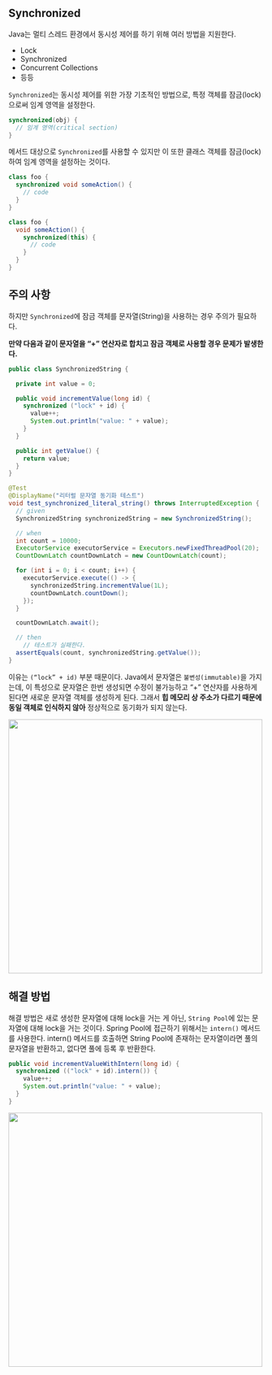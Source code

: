 ## Synchronized

Java는 멀티 스레드 환경에서 동시성 제어를 하기 위해 여러 방법을 지원한다.

- Lock
- Synchronized
- Concurrent Collections
- 등등

`Synchronized`는 동시성 제어를 위한 가장 기초적인 방법으로, 특정 객체를 잠금(lock)으로써 임계 영역을 설정한다.

```java
synchronized(obj) {
  // 임계 영역(critical section)
}
```

메서드 대상으로 `Synchronized`를 사용할 수 있지만 이 또한 클래스 객체를 잠금(lock) 하여 임계 영역을 설정하는 것이다.

```java
class foo {
  synchronized void someAction() {
    // code
  }
}

class foo {
  void someAction() {
    synchronized(this) {
      // code
    }
  }
}
```

## 주의 사항

하지만 `Synchronized`에 잠금 객체를 문자열(String)을 사용하는 경우 주의가 필요하다. 

**만약 다음과 같이 문자열을 “+” 연산자로 합치고 잠금 객체로 사용할 경우 문제가 발생한다.**

```java
public class SynchronizedString {

  private int value = 0;

  public void incrementValue(long id) {
    synchronized ("lock" + id) {
      value++;
      System.out.println("value: " + value);
    }
  }

  public int getValue() {
    return value;
  }
}

@Test
@DisplayName("리터럴 문자열 동기화 테스트")
void test_synchronized_literal_string() throws InterruptedException {
  // given
  SynchronizedString synchronizedString = new SynchronizedString();

  // when
  int count = 10000;
  ExecutorService executorService = Executors.newFixedThreadPool(20);
  CountDownLatch countDownLatch = new CountDownLatch(count);

  for (int i = 0; i < count; i++) {
    executorService.execute(() -> {
      synchronizedString.incrementValue(1L);
      countDownLatch.countDown();
    });
  }

  countDownLatch.await();

  // then
	// 테스트가 실패한다.
  assertEquals(count, synchronizedString.getValue());
}
```

이유는 `(“lock” + id)` 부분 때문이다. Java에서 문자열은 `불변성(immutable)`을 가지는데, 이 특성으로 문자열은 한번 생성되면 수정이 불가능하고 “+” 연산자를 사용하게 된다면 새로운 문자열 객체를 생성하게 된다. 그래서 **힙 메모리 상 주소가 다르기 때문에 동일 객체로 인식하지 않아** 정상적으로 동기화가 되지 않는다.

<img src="https://etaphee.s3.ap-northeast-2.amazonaws.com/github/synchronized-string-nointern.drawio.svg" width=500 />

## 해결 방법

해결 방법은 새로 생성한 문자열에 대해 lock을 거는 게 아닌, `String Pool`에 있는 문자열에 대해 lock을 거는 것이다. Spring Pool에 접근하기 위해서는 `intern()` 메서드를 사용한다. intern() 메서드를 호출하면 String Pool에 존재하는 문자열이라면 풀의 문자열을 반환하고, 없다면 풀에 등록 후 반환한다.

```java
public void incrementValueWithIntern(long id) {
  synchronized (("lock" + id).intern()) {
    value++;
    System.out.println("value: " + value);
  }
}
```

<img src="https://etaphee.s3.ap-northeast-2.amazonaws.com/github/synchronized-string-intern.drawio.svg" width=500 />

